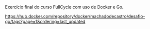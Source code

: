 Exercício final do curso FullCycle com uso de Docker e Go.

https://hub.docker.com/repository/docker/machadodecastro/desafio-go/tags?page=1&ordering=last_updated